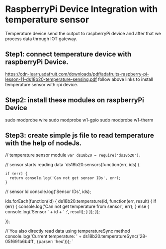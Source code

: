 # RaspberryPi Device Integration with temperature sensor

Temperature device send the output to raspberryPi device and after that we process data through IOT gateway. 

## Step1: connect temperature device with raspberryPi Device.
https://cdn-learn.adafruit.com/downloads/pdf/adafruits-raspberry-pi-lesson-11-ds18b20-temperature-sensing.pdf
follow above links to install temperature sensor with rpi device.


## Step2: install these modules on raspberryPi Device 

sudo modprobe wire
sudo modprobe w1-gpio
sudo modprobe w1-therm

## Step3: create simple js file to read temperature with the help of nodeJs.

// temperature sensor module 
`var ds18b20 = require('ds18b20');`


// sensor starts reading data
`ds18b20.sensors(function(err, ids) {

    if (err) {
      return console.log('Can not get sensor IDs', err);
    }

  // sensor Id
  console.log('Sensor IDs', ids);

   ids.forEach(function(id) {
      ds18b20.temperature(id, function(err, result) {
        if (err) {
          console.log('Can not get temperature from sensor', err);
        } else {
          console.log('Sensor ' + id + ' :', result);
        }
      });
    });

});

// You also directly read data using temperatureSync method
console.log('Current temperature: ' + ds18b20.temperatureSync('28-051691b6b4ff', {parser: 'hex'}));
`



